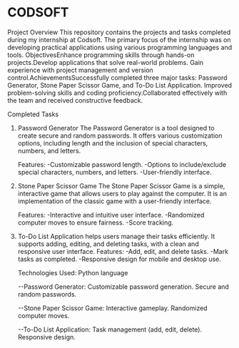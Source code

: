 # CODSOFT
Project Overview
This repository contains the projects and tasks completed during my internship at Codsoft. The primary focus of the internship was on developing practical applications using various programming languages and tools.
ObjectivesEnhance programming skills through hands-on projects.Develop applications that solve real-world problems.
Gain experience with project management and version control.AchievementsSuccessfully completed three major tasks: Password Generator, Stone Paper Scissor Game, and To-Do List Application.
Improved problem-solving skills and coding proficiency.Collaborated effectively with the team and received constructive feedback.

Completed Tasks

1)  Password Generator
    The Password Generator is a tool designed to create secure and random passwords. It offers various customization options, including length and the inclusion of special characters, numbers, and letters.
    
    Features:
    -Customizable password length.
    -Options to include/exclude special characters, numbers, and letters.
    -User-friendly interface.
    

3) Stone Paper Scissor Game
   The Stone Paper Scissor Game is a simple, interactive game that allows users to play against the computer. It is an implementation of the classic game with a user-friendly interface.

   Features:
   -Interactive and intuitive user interface.
   -Randomized computer moves to ensure fairness.
   -Score tracking.
   
5) To-Do List Application
   helps users manage their tasks efficiently. It supports adding, editing, and deleting tasks, with a clean and responsive user interface.
   Features:
   -Add, edit, and delete tasks.
   -Mark tasks as completed.
   -Responsive design for mobile and desktop use.

   Technologies Used:
   Python language

   --Password Generator:
   Customizable password generation.
   Secure and random passwords.
   
   --Stone Paper Scissor Game:
   Interactive gameplay.
   Randomized computer moves.
   
   --To-Do List Application:
   Task management (add, edit, delete).
   Responsive design.

